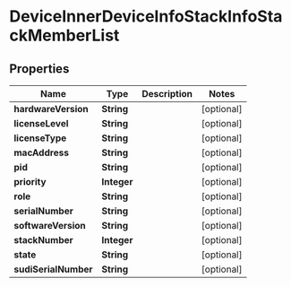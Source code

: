 
# DeviceInnerDeviceInfoStackInfoStackMemberList

## Properties
Name | Type | Description | Notes
------------ | ------------- | ------------- | -------------
**hardwareVersion** | **String** |  |  [optional]
**licenseLevel** | **String** |  |  [optional]
**licenseType** | **String** |  |  [optional]
**macAddress** | **String** |  |  [optional]
**pid** | **String** |  |  [optional]
**priority** | **Integer** |  |  [optional]
**role** | **String** |  |  [optional]
**serialNumber** | **String** |  |  [optional]
**softwareVersion** | **String** |  |  [optional]
**stackNumber** | **Integer** |  |  [optional]
**state** | **String** |  |  [optional]
**sudiSerialNumber** | **String** |  |  [optional]



